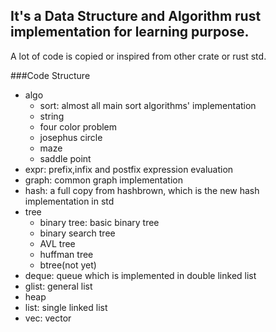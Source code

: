 ## It's a Data Structure and Algorithm rust implementation for learning purpose.

A lot of code is copied or inspired from other crate or rust std.

###Code Structure
* algo
    * sort: almost all main sort algorithms' implementation
    * string
    * four color problem
    * josephus circle
    * maze
    * saddle point
* expr:
    prefix,infix and postfix expression evaluation
* graph:
    common graph implementation
* hash:
    a full copy from hashbrown, which is the new hash implementation in std
* tree
    * binary tree: basic binary tree
    * binary search tree
    * AVL tree
    * huffman tree
    * btree(not yet)
* deque: queue which is implemented in double linked list
* glist: general list
* heap
* list: single linked list
* vec: vector